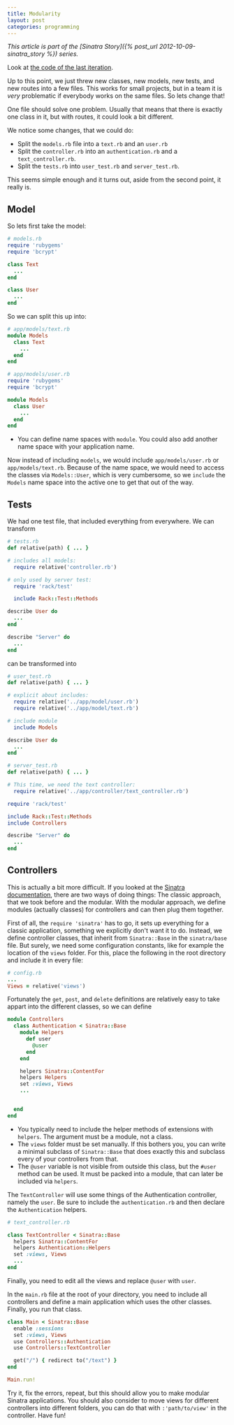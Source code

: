 ```yaml
---
title: Modularity
layout: post
categories: programming
---
```


*This article is part of the [Sinatra Story]({% post_url 2012-10-09-sinatra_story %}) series.*

Look at [the code of the last iteration](https://github.com/zombiecalypse/SinatraStory/tree/master/iteration05).

Up to this point, we just threw new classes, new models, new tests, and new
routes into a few files. This works for small projects, but in a team it is
*very* problematic if everybody works on the same files. So lets change that!

One file should solve one problem. Usually that means that there is exactly one
class in it, but with routes, it could look a bit different.

We notice some changes, that we could do:

* Split the `models.rb` file into a `text.rb` and an `user.rb`
* Split the `controller.rb` into an `authentication.rb` and a
  `text_controller.rb`.
* Split the `tests.rb` into `user_test.rb` and `server_test.rb`.

This seems simple enough and it turns out, aside from the second point, it
really is.

## Model
So lets first take the model:

```ruby
# models.rb
require 'rubygems'
require 'bcrypt'

class Text
  ...
end

class User
  ...
end
```

So we can split this up into:

```ruby
# app/models/text.rb
module Models
  class Text
    ...
  end
end
```

```ruby
# app/models/user.rb
require 'rubygems'
require 'bcrypt'

module Models
  class User
    ...
  end
end
```

* You can define name spaces with `module`. You could also add another name
  space with your application name.

Now instead of including `models`, we would include `app/models/user.rb` or
`app/models/text.rb`. Because of the name space, we would need to access the
classes via `Models::User`, which is very cumbersome, so we `include` the
`Models` name space into the active one to get that out of the way.

## Tests
We had one test file, that included everything from everywhere. We can transform

```ruby
# tests.rb
def relative(path) { ... }

# includes all models:
  require relative('controller.rb')

# only used by server test:
  require 'rack/test'

  include Rack::Test::Methods

describe User do
  ...
end

describe "Server" do
  ...
end
```

can be transformed into

```ruby
# user_test.rb
def relative(path) { ... }

# explicit about includes:
  require relative('../app/model/user.rb')
  require relative('../app/model/text.rb')

# include module
  include Models

describe User do
  ...
end

# server_test.rb
def relative(path) { ... }

# This time, we need the text controller:
  require relative('../app/controller/text_controller.rb')

require 'rack/test'

include Rack::Test::Methods
include Controllers

describe "Server" do
  ...
end
``` 

## Controllers

This is actually a bit more difficult. If you looked at the 
[Sinatra documentation](http://www.sinatrarb.com/documentation), there are two
ways of doing things: The classic approach, that we took before and the modular.
With the modular approach, we define modules (actually classes) for controllers
and can then plug them together.

First of all, the `require 'sinatra'` has to go, it sets up everything for a
classic application, something we explicitly don't want it to do.  Instead, we
define controller classes, that inherit from `Sinatra::Base` in the
`sinatra/base` file. But surely, we need some configuration constants, like
for example the location of the `views` folder. For this, place the following
in the root directory and include it in every file:

```ruby
# config.rb
...
Views = relative('views')
```

Fortunately the `get`, `post`, and `delete` definitions are relatively easy to
take appart into the different classes, so we can define

```ruby
module Controllers
  class Authentication < Sinatra::Base
    module Helpers
      def user
        @user
      end
    end

    helpers Sinatra::ContentFor
    helpers Helpers
    set :views, Views
    ...


  end
end
```

* You typically need to include the helper methods of extensions with
  `helpers`. The argument must be a module, not a class.
* The `views` folder must be set manually. If this bothers you, you can write
  a minimal subclass of `Sinatra::Base` that does exactly this and subclass
  every of your controllers from that.
* The `@user` variable is not visible from outside this class, but the
  `#user` method can be used. It must be packed into a module, that can later
  be included via `helpers`.

The `TextController` will use some things of the Authentication controller,
namely the `user`. Be sure to include the `authentication.rb` and then declare
the `Authentication` helpers.

```ruby
# text_controller.rb

class TextController < Sinatra::Base
  helpers Sinatra::ContentFor
  helpers Authentication::Helpers
  set :views, Views
  ...
end
```

Finally, you need to edit all the views and replace `@user` with `user`.

In the `main.rb` file at the root of your directory, you need to include all
controllers and define a main application which uses the other classes.
Finally, you run that class.

```ruby
class Main < Sinatra::Base
  enable :sessions
  set :views, Views
  use Controllers::Authentication
  use Controllers::TextController

  get("/") { redirect to("/text") }
end

Main.run!
```

Try it, fix the errors, repeat, but this should allow you to make modular
Sinatra applications. You should also consider to move views for different
controllers into different folders, you can do that with `:'path/to/view'` in
the controller. Have fun!
